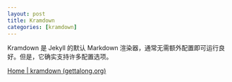 ```yaml
---
layout: post
title: Kramdown
categories: [kramdown]
---
```




Kramdown 是 Jekyll 的默认 Markdown 渲染器，通常无需额外配置即可运行良好。但是，它确实支持许多配置选项。

[Home | kramdown (gettalong.org)](https://kramdown.gettalong.org/)